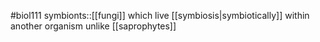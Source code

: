 #biol111 
symbionts::[[fungi]] which live [[symbiosis|symbiotically]] within another organism unlike [[saprophytes]]
